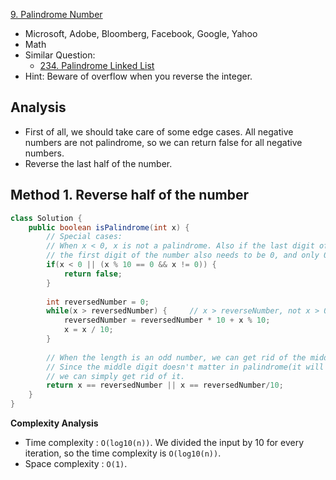 [9. Palindrome Number](https://leetcode.com/problems/palindrome-number/)

* Microsoft, Adobe, Bloomberg, Facebook, Google, Yahoo
* Math
* Similar Question:
  * [234. Palindrome Linked List](https://leetcode.com/problems/palindrome-linked-list/)
* Hint: Beware of overflow when you reverse the integer.


## Analysis

* First of all, we should take care of some edge cases. All negative numbers are not palindrome, so we can return false for all negative numbers.
* Reverse the last half of the number.


## Method 1. Reverse half of the number

```java
class Solution {
    public boolean isPalindrome(int x) {
        // Special cases:
        // When x < 0, x is not a palindrome. Also if the last digit of the number is 0, in order to be a palindrome,
        // the first digit of the number also needs to be 0, and only 0 satisfy this property.
        if(x < 0 || (x % 10 == 0 && x != 0)) {
            return false;
        }
        
        int reversedNumber = 0;
        while(x > reversedNumber) {     // x > reverseNumber, not x > 0
            reversedNumber = reversedNumber * 10 + x % 10;
            x = x / 10;
        }
        
        // When the length is an odd number, we can get rid of the middle digit by reversedNumber/10
        // Since the middle digit doesn't matter in palindrome(it will always equal to itself), 
        // we can simply get rid of it.
        return x == reversedNumber || x == reversedNumber/10;
    }
}
```

**Complexity Analysis**

- Time complexity : `O(log⁡10(n))`. We divided the input by 10 for every iteration, so the time complexity is `O(log⁡10(n))`.
- Space complexity : `O(1)`.